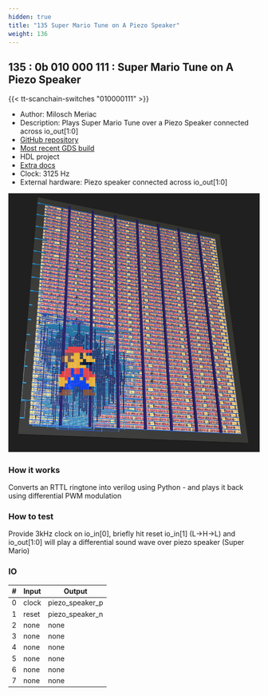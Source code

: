 ```yaml
---
hidden: true
title: "135 Super Mario Tune on A Piezo Speaker"
weight: 136
---
```


## 135 : 0b 010 000 111 : Super Mario Tune on A Piezo Speaker

{{< tt-scanchain-switches "010000111" >}}

* Author: Milosch Meriac
* Description: Plays Super Mario Tune over a Piezo Speaker connected across io_out[1:0]
* [GitHub repository](https://github.com/meriac/tt02-play-tune)
* [Most recent GDS build](https://github.com/meriac/tt02-play-tune/actions/runs/3529204634)
* HDL project
* [Extra docs](https://github.com/meriac/tt02-play-tune#readme)
* Clock: 3125 Hz
* External hardware: Piezo speaker connected across io_out[1:0]

![picture](images/chip-design.png)

### How it works

Converts an RTTL ringtone into verilog using Python - and plays it back using differential PWM modulation

### How to test

Provide 3kHz clock on io_in[0], briefly hit reset io_in[1] (L->H->L) and io_out[1:0] will play a differential sound wave over piezo speaker (Super Mario)

### IO

| # | Input        | Output       |
|---|--------------|--------------|
| 0 | clock  | piezo_speaker_p |
| 1 | reset  | piezo_speaker_n |
| 2 | none  | none |
| 3 | none  | none |
| 4 | none  | none |
| 5 | none  | none |
| 6 | none  | none |
| 7 | none  | none |
